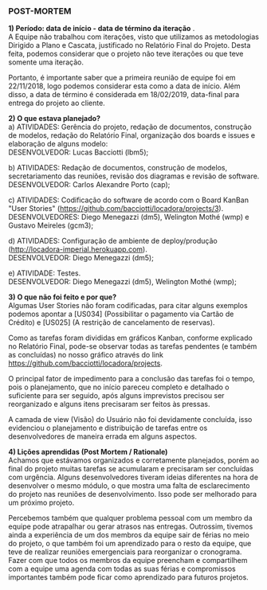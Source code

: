 ### POST-MORTEM ###
  
  
**1) Período: data de início - data de término da iteração** .    
A Equipe não trabalhou com iterações, visto que utilizamos as metodologias Dirigido a Plano e Cascata, justificado no Relatório Final do Projeto. Desta feita, podemos considerar que o projeto não teve iterações ou que teve somente uma iteração.  
  
Portanto, é importante saber que a primeira reunião de equipe foi em 22/11/2018, logo podemos considerar esta como a data de início. Além disso, a data de término é considerada em 18/02/2019, data-final para entrega do projeto ao cliente.

**2) O que estava planejado?**  
a) ATIVIDADES: Gerência do projeto, redação de documentos, construção de modelos, redação do Relatório Final, organização dos boards e issues e elaboração de alguns modelo:  
DESENVOLVEDOR: Lucas Bacciotti (lbm5);  
  
b) ATIVIDADES: Redação de documentos, construção de modelos, secretariamento das reuniões, revisão dos diagramas e revisão de software.  
DESENVOLVEDOR: Carlos Alexandre Porto (cap);  
  
c) ATIVIDADES: Codificação do software de acordo com o Board KanBan "User Stories" (https://github.com/bacciotti/locadora/projects/3).  
DESENVOLVEDORES: Diego Menegazzi (dm5), Welington Mothé (wmp) e Gustavo Meireles (gcm3);  
  
d) ATIVIDADES: Configuração de ambiente de deploy/produção (http://locadora-imperial.herokuapp.com).    
DESENVOLVEDOR: Diego Menegazzi (dm5);  
  
e) ATIVIDADE: Testes.  
DESENVOLVEDOR: Diego Menegazzi (dm5), Welington Mothé (wmp);  
  
**3) O que não foi feito e por que?**  
Algumas User Stories não foram codificadas,  para citar alguns exemplos podemos apontar a [US034] (Possibilitar o pagamento via Cartão de Crédito) e [US025] (A restrição de cancelamento de reservas).  

Como as tarefas foram divididas em gráficos Kanban, conforme explicado no Relatório Final, pode-se observar todas as tarefas pendentes (e também as concluídas) no nosso gráfico através do link https://github.com/bacciotti/locadora/projects.

O principal fator de impedimento para a conclusão das tarefas foi o tempo, pois o planejamento, que no início pareceu completo e detalhado o suficiente para ser seguido, após alguns imprevistos precisou ser reorganizado e alguns itens precisaram ser feitos às pressas.  
  
A camada de view (Visão) do Usuário não foi devidamente concluída, isso evidenciou o planejamento e distribuição de tarefas entre os desenvolvedores de maneira errada em alguns aspectos.
  
**4) Lições aprendidas (Post Mortem / Rationale)**  
Achamos que estávamos organizados e corretamente planejados, porém ao final do projeto muitas tarefas se acumularam e precisaram ser concluídas com urgência. Alguns desenvolvedores tiveram ideias diferentes na hora de desenvolver o mesmo módulo, o que mostra uma falta de esclarecimento do projeto nas reuniões de desenvolvimento. Isso pode ser melhorado para um próximo projeto.
   
Percebemos também que qualquer problema pessoal com um membro da equipe pode atrapalhar ou gerar atrasos nas entregas. Outrossim, tivemos ainda a experiência de um dos membros da equipe sair de férias no meio do projeto, o que também foi um aprendizado para o resto da equipe, que teve de realizar reuniões emergenciais para reorganizar o cronograma. Fazer com que todos os membros da equipe preencham e compartilhem com a equipe uma agenda com todas as suas férias e compromissos importantes também pode ficar como aprendizado para futuros projetos.
